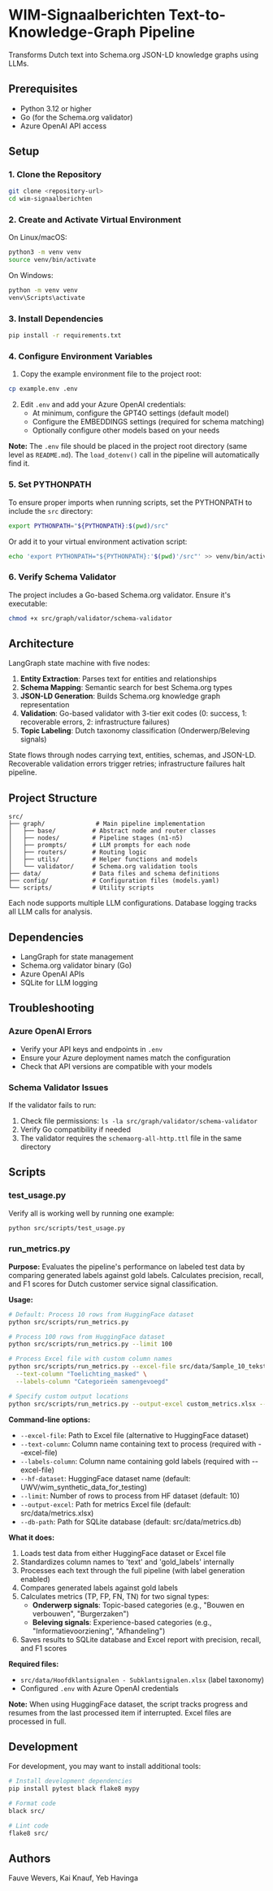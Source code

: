 # WIM-Signaalberichten Text-to-Knowledge-Graph Pipeline

Transforms Dutch text into Schema.org JSON-LD knowledge graphs using LLMs.

## Prerequisites

- Python 3.12 or higher
- Go (for the Schema.org validator)
- Azure OpenAI API access

## Setup

### 1. Clone the Repository

```bash
git clone <repository-url>
cd wim-signaalberichten
```

### 2. Create and Activate Virtual Environment

On Linux/macOS:
```bash
python3 -m venv venv
source venv/bin/activate
```

On Windows:
```bash
python -m venv venv
venv\Scripts\activate
```

### 3. Install Dependencies

```bash
pip install -r requirements.txt
```

### 4. Configure Environment Variables

1. Copy the example environment file to the project root:
```bash
cp example.env .env
```

2. Edit `.env` and add your Azure OpenAI credentials:
   - At minimum, configure the GPT4O settings (default model)
   - Configure the EMBEDDINGS settings (required for schema matching)
   - Optionally configure other models based on your needs

**Note:** The `.env` file should be placed in the project root directory (same level as `README.md`). The `load_dotenv()` call in the pipeline will automatically find it.

### 5. Set PYTHONPATH

To ensure proper imports when running scripts, set the PYTHONPATH to include the `src` directory:

```bash
export PYTHONPATH="${PYTHONPATH}:$(pwd)/src"
```

Or add it to your virtual environment activation script:
```bash
echo 'export PYTHONPATH="${PYTHONPATH}:'$(pwd)'/src"' >> venv/bin/activate
```

### 6. Verify Schema Validator

The project includes a Go-based Schema.org validator. Ensure it's executable:

```bash
chmod +x src/graph/validator/schema-validator
```

## Architecture

LangGraph state machine with five nodes:
1. **Entity Extraction**: Parses text for entities and relationships
2. **Schema Mapping**: Semantic search for best Schema.org types
3. **JSON-LD Generation**: Builds Schema.org knowledge graph representation
4. **Validation**: Go-based validator with 3-tier exit codes (0: success, 1: recoverable errors, 2: infrastructure failures)
5. **Topic Labeling**: Dutch taxonomy classification (Onderwerp/Beleving signals)

State flows through nodes carrying text, entities, schemas, and JSON-LD.
Recoverable validation errors trigger retries; infrastructure failures halt pipeline.

## Project Structure

```
src/
├── graph/              # Main pipeline implementation
│   ├── base/          # Abstract node and router classes
│   ├── nodes/         # Pipeline stages (n1-n5)
│   ├── prompts/       # LLM prompts for each node
│   ├── routers/       # Routing logic
│   ├── utils/         # Helper functions and models
│   └── validator/     # Schema.org validation tools
├── data/              # Data files and schema definitions
├── config/            # Configuration files (models.yaml)
└── scripts/           # Utility scripts
```

Each node supports multiple LLM configurations. Database logging tracks all LLM calls for analysis.

## Dependencies

- LangGraph for state management
- Schema.org validator binary (Go)
- Azure OpenAI APIs
- SQLite for LLM logging

## Troubleshooting

### Azure OpenAI Errors
- Verify your API keys and endpoints in `.env`
- Ensure your Azure deployment names match the configuration
- Check that API versions are compatible with your models

### Schema Validator Issues
If the validator fails to run:
1. Check file permissions: `ls -la src/graph/validator/schema-validator`
2. Verify Go compatibility if needed
3. The validator requires the `schemaorg-all-http.ttl` file in the same directory

## Scripts

### test_usage.py

Verify all is working well by running one example:

```bash
python src/scripts/test_usage.py
```


### run_metrics.py

**Purpose:** Evaluates the pipeline's performance on labeled test data by comparing generated labels against gold labels. Calculates precision, recall, and F1 scores for Dutch customer service signal classification.

**Usage:**
```bash
# Default: Process 10 rows from HuggingFace dataset
python src/scripts/run_metrics.py

# Process 100 rows from HuggingFace dataset
python src/scripts/run_metrics.py --limit 100

# Process Excel file with custom column names
python src/scripts/run_metrics.py --excel-file src/data/Sample_10_teksten.xlsx \
  --text-column "Toelichting_masked" \
  --labels-column "Categorieën samengevoegd"

# Specify custom output locations
python src/scripts/run_metrics.py --output-excel custom_metrics.xlsx --db-path custom.db
```

**Command-line options:**
- `--excel-file`: Path to Excel file (alternative to HuggingFace dataset)
- `--text-column`: Column name containing text to process (required with --excel-file)
- `--labels-column`: Column name containing gold labels (required with --excel-file)
- `--hf-dataset`: HuggingFace dataset name (default: UWV/wim_synthetic_data_for_testing)
- `--limit`: Number of rows to process from HF dataset (default: 10)
- `--output-excel`: Path for metrics Excel file (default: src/data/metrics.xlsx)
- `--db-path`: Path for SQLite database (default: src/data/metrics.db)

**What it does:**
1. Loads test data from either HuggingFace dataset or Excel file
2. Standardizes column names to 'text' and 'gold_labels' internally
3. Processes each text through the full pipeline (with label generation enabled)
4. Compares generated labels against gold labels
5. Calculates metrics (TP, FP, FN, TN) for two signal types:
   - **Onderwerp signals**: Topic-based categories (e.g., "Bouwen en verbouwen", "Burgerzaken")
   - **Beleving signals**: Experience-based categories (e.g., "Informatievoorziening", "Afhandeling")
6. Saves results to SQLite database and Excel report with precision, recall, and F1 scores

**Required files:**
- `src/data/Hoofdklantsignalen - Subklantsignalen.xlsx` (label taxonomy)
- Configured `.env` with Azure OpenAI credentials

**Note:** When using HuggingFace dataset, the script tracks progress and resumes from the last processed item if interrupted. Excel files are processed in full.

## Development

For development, you may want to install additional tools:

```bash
# Install development dependencies
pip install pytest black flake8 mypy

# Format code
black src/

# Lint code
flake8 src/
```

## Authors

Fauve Wevers, Kai Knauf, Yeb Havinga